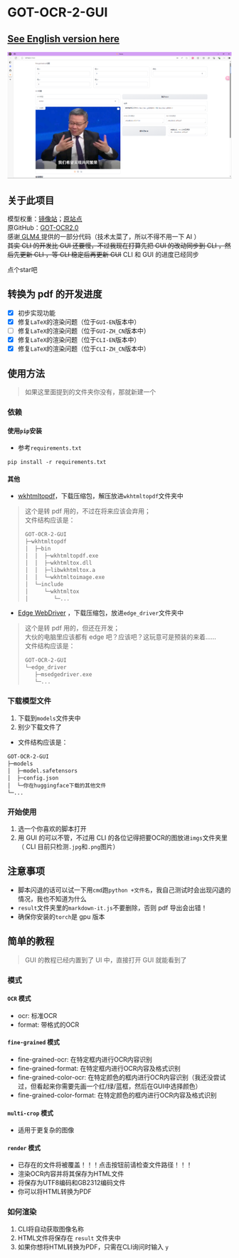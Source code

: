 # GOT-OCR-2-GUI

## [See English version here](README-en.md)

![img.png](img.png)

## 关于此项目

模型权重：[镜像站](https://hf-mirror.com/stepfun-ai/GOT-OCR2_0)；[原站点](https://huggingface.co/stepfun-ai/GOT-OCR2_0)  
原GitHub：[GOT-OCR2.0](https://github.com/Ucas-HaoranWei/GOT-OCR2.0/)  
感谢[ GLM4 ](https://chatglm.cn/main/alltoolsdetail?lang=zh)提供的一部分代码（技术太菜了，所以不得不用一下 AI ）  
~~其实 CLI 的开发比 GUI 还要慢，不过我现在打算先把 GUI 的改动同步到 CLI ，然后先更新 CLI ，等 CLI 稳定后再更新 GUI~~
CLI 和 GUI 的进度已经同步

点个star吧

## 转换为 pdf 的开发进度

- [x] 初步实现功能
- [x] 修复`LaTeX`的渲染问题（位于`GUI-EN`版本中）
- [ ] 修复`LaTeX`的渲染问题（位于`GUI-ZH_CN`版本中）
- [x] 修复`LaTeX`的渲染问题（位于`CLI-EN`版本中）
- [x] 修复`LaTeX`的渲染问题（位于`CLI-ZH_CN`版本中）

## 使用方法

> 如果这里面提到的文件夹你没有，那就新建一个

### 依赖

#### 使用`pip`安装

- 参考`requirements.txt`

```commandline
pip install -r requirements.txt
```

#### 其他

- [wkhtmltopdf](https://wkhtmltopdf.org/downloads.html)，下载压缩包，解压放进`wkhtmltopdf`文件夹中

> 这个是转 pdf 用的，不过在将来应该会弃用；  
> 文件结构应该是：
> ```
> GOT-OCR-2-GUI
> ├─wkhtmltopdf
> │  ├─bin
> │  │  ├─wkhtmltopdf.exe
> │  │  ├─wkhtmltox.dll
> │  │  ├─libwkhtmltox.a
> │  │  └─wkhtmltoimage.exe
> │  └─include
> │     └─wkhtmltox
> │        └─...
> ```

- [Edge WebDriver](https://developer.microsoft.com/zh-cn/microsoft-edge/tools/webdriver/?form=MA13LH#downloads)
  ，下载压缩包，放进`edge_driver`文件夹中

> 这个是转 pdf 用的，但还在开发；  
> 大伙的电脑里应该都有 edge 吧？应该吧？这玩意可是预装的来着......  
> 文件结构应该是：
> ```
> GOT-OCR-2-GUI
> └─edge_driver
>    ├─msedgedriver.exe
>    └─...
> ```

### 下载模型文件

1. 下载到`models`文件夹中
2. 别少下载文件了

- 文件结构应该是：

```
GOT-OCR-2-GUI
├─models
│  ├─model.safetensors
│  ├─config.json
│  └─你在huggingface下载的其他文件
└─...
```

### 开始使用

1. 选一个你喜欢的脚本打开
2. 用 GUI 的可以不管，不过用 CLI 的各位记得把要OCR的图放进`imgs`文件夹里（ CLI 目前只检测`.jpg`和`.png`图片）

## 注意事项

- 脚本闪退的话可以试一下用`cmd`跑`python +文件名`，我自己测试时会出现闪退的情况，我也不知道为什么
- `result`文件夹里的`markdown-it.js`不要删除，否则 pdf 导出会出错！
- 确保你安装的`torch`是 gpu 版本

## 简单的教程

> GUI 的教程已经内置到了 UI 中，直接打开 GUI 就能看到了

### **模式**

#### `OCR` 模式

- ocr: 标准OCR
- format: 带格式的OCR

#### `fine-grained` 模式

- fine-grained-ocr: 在特定框内进行OCR内容识别
- fine-grained-format: 在特定框内进行OCR内容及格式识别
- fine-grained-color-ocr: 在特定颜色的框内进行OCR内容识别（我还没尝试过，但看起来你需要先画一个红/绿/蓝框，然后在GUI中选择颜色）
- fine-grained-color-format: 在特定颜色的框内进行OCR内容及格式识别

#### `multi-crop` 模式

- 适用于更复杂的图像

#### `render` 模式

- 已存在的文件将被覆盖！！！点击按钮前请检查文件路径！！！
- 渲染OCR内容并将其保存为HTML文件
- 将保存为UTF8编码和GB2312编码文件
- 你可以将HTML转换为PDF

### **如何渲染**

1. CLI将自动获取图像名称
2. HTML文件将保存在 `result` 文件夹中
3. 如果你想将HTML转换为PDF，只需在CLI询问时输入 `y`


